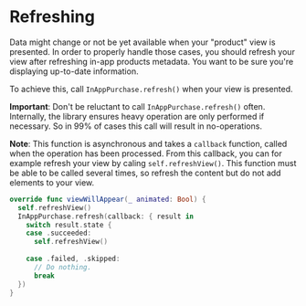 # Refreshing
Data might change or not be yet available when your "product" view is presented. In order to properly handle those cases, you should refresh your view after refreshing in-app products metadata. You want to be sure you're displaying up-to-date information.

To achieve this, call `InAppPurchase.refresh()` when your view is presented.

**Important**: Don't be reluctant to call `InAppPurchase.refresh()` often. Internally, the library ensures heavy operation are only performed if necessary. So in 99% of cases this call will result in no-operations.

**Note**: This function is asynchronous and takes a `callback` function, called when the operation has been processed.
From this callback, you can for example refresh your view by caling `self.refreshView()`. This function must be able to be called several times, so refresh the content but do not add elements to your view.

``` swift
override func viewWillAppear(_ animated: Bool) {
  self.refreshView()
  InAppPurchase.refresh(callback: { result in
    switch result.state {
    case .succeeded:
      self.refreshView()
      
    case .failed, .skipped:
      // Do nothing.
      break
  })
}
```
